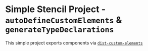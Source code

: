 # Simple Stencil Project  - `autoDefineCustomElements` & `generateTypeDeclarations`

This simple project exports components via [`dist-custom-elements`](https://stenciljs.com/docs/custom-elements)